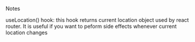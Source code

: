 Notes

useLocation() hook: this hook returns current location object used by react router. It is useful if you want to peform side effects whenever current location changes
